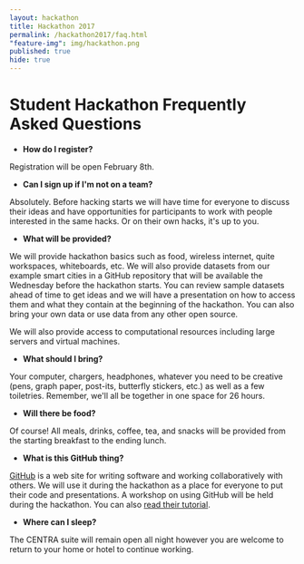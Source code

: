 ```yaml
---
layout: hackathon
title: Hackathon 2017
permalink: /hackathon2017/faq.html
"feature-img": img/hackathon.png
published: true
hide: true
---
```


# Student Hackathon Frequently Asked Questions

* **How do I register?**

Registration will be open February 8th.

* **Can I sign up if I'm not on a team?**

Absolutely. Before hacking starts we will have time for everyone to discuss
their ideas and have opportunities for participants to work with people
interested in the same hacks. Or on their own hacks, it's up to you.

* **What will be provided?**

We will provide hackathon basics such as food, wireless internet, quite
workspaces, whiteboards, etc. We will also provide datasets from our example
smart cities in a GitHub repository that will be  available the Wednesday before
the hackathon starts. You can review sample datasets ahead of time to get ideas
and we will have a presentation on how to access them and what they contain at
the beginning of the hackathon. You can also bring your own data or use data
from any other open source.

We will also provide access to computational resources including large servers
and virtual machines.

* **What should I bring?**

Your computer, chargers, headphones, whatever you need to be creative (pens,
graph paper, post-its, butterfly stickers, etc.) as well as a few toiletries.
Remember, we'll all be together in one space for 26 hours.

* **Will there be food?**

Of course! All meals, drinks, coffee, tea, and snacks will be provided from the
starting breakfast to the ending lunch.

* **What is this GitHub thing?**

[GitHub](https://github.com/) is a web site for writing software and working
collaboratively with others. We will use it during the hackathon as a place for
everyone to put their code and presentations. A workshop on using GitHub will be
held during the hackathon. You can also [read their
tutorial](https://guides.github.com/activities/hello-world/).

* **Where can I sleep?**

The CENTRA suite will remain open all night however you are welcome to return to
your home or hotel to continue working.
